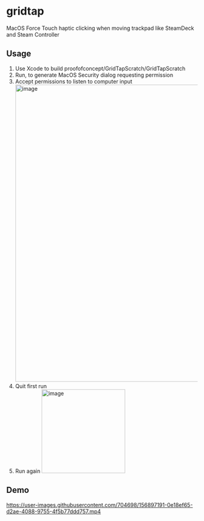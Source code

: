 # gridtap
MacOS Force Touch haptic clicking when moving trackpad like SteamDeck and Steam Controller

## Usage

1. Use Xcode to build proofofconcept/GridTapScratch/GridTapScratch
1. Run, to generate MacOS Security dialog requesting permission
1. Accept permissions to listen to computer input <img width="780" alt="image" src="https://user-images.githubusercontent.com/704698/155904505-1db8a73d-63a4-4e42-a4e2-273b5fa86353.png">
1. Quit first run
4. Run again <img width="220" alt="image" src="https://user-images.githubusercontent.com/704698/155904637-d08393e8-a019-401e-aafe-5472eaed32ba.png">

## Demo
https://user-images.githubusercontent.com/704698/156897191-0e18ef65-d2ae-4088-9755-4f5b77ddd757.mp4

